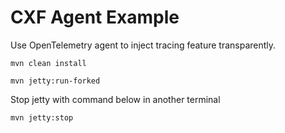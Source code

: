 # CXF Agent Example

Use OpenTelemetry agent to inject tracing feature transparently.

```shell
mvn clean install

mvn jetty:run-forked
```

Stop jetty with command below in another terminal


```shell
mvn jetty:stop
```